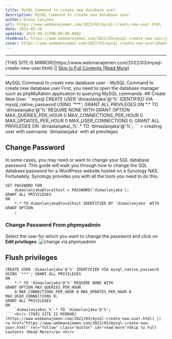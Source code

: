```yaml
---
title: MySQL Command to create new database user
description: MySQL Command to create new database user
author: Dimas Lanjaka
url: https://www.webmanajemen.com/2022/03/mysql-create-new-user.html
date: 2022-03-26
updated: 2022-04-11T00:00:00.000Z
thumbnail: https://www.webmanajemen.com/2022/03/mysql-create-new-user/phpmyadmin-changepw.png
cover: https://www.webmanajemen.com/2022/03/mysql-create-new-user/phpmyadmin-changepw.png
---
```


<hr/> [THIS SITE IS MIRROR](https://www.webmanajemen.com/2022/03/mysql-create-new-user.html) || <a href="https://www.webmanajemen.com/2022/03/mysql-create-new-user.html" rel="follow" class="button" id="read-more">Skip to Full Contents (Read More)</a> <hr/> MySQL Command to create new database user - MySQL Command to create new database user First, you  need to open the database manager such as phpMyAdmin application to querying MySQL commands.
## Create New User
```mysql
CREATE USER 'dimaslanjaka'@'%' IDENTIFIED VIA mysql_native_password USING '***'; GRANT ALL PRIVILEGES
ON
    *.* TO 'dimaslanjaka'@'%' REQUIRE NONE WITH
GRANT OPTION MAX_QUERIES_PER_HOUR
    0 MAX_CONNECTIONS_PER_HOUR 0 MAX_UPDATES_PER_HOUR 0 MAX_USER_CONNECTIONS 0;
GRANT ALL PRIVILEGES
ON
    `dimaslanjaka\_%`.* TO 'dimaslanjaka'@'%';
```
> creating user with username `dimaslanjaka` with all previleges

## Change Password
In some cases, you may need or want to change your SQL database password. This guide  will walk you through how to change the SQL database password for a WordPress website hosted on a Synology NAS. Fortunately, Synology provides you with all the tools you need to do this.
```mysql
SET PASSWORD FOR
    dimaslanjaka@localhost = PASSWORD('dimaslanjaka');
GRANT ALL PRIVILEGES
ON
    *.* TO dimaslanjaka@localhost IDENTIFIED BY 'dimaslanjaka' WITH
GRANT OPTION
    ;
```

### Change Password From phpmyadmin
Select the user for which you want to change the password and click on **Edit privileges**.
![change via phpmyadmin](mysql-create-new-user/phpmyadmin-changepw.png)

## Flush privileges
```mysql
CREATE USER 'dimaslanjaka'@'%' IDENTIFIED VIA mysql_native_password USING '***'; GRANT ALL PRIVILEGES
ON
    *.* TO 'dimaslanjaka'@'%' REQUIRE NONE WITH
GRANT OPTION MAX_QUERIES_PER_HOUR
    0 MAX_CONNECTIONS_PER_HOUR 0 MAX_UPDATES_PER_HOUR 0 MAX_USER_CONNECTIONS 0;
GRANT ALL PRIVILEGES
ON
    `dimaslanjaka\_%`.* TO 'dimaslanjaka'@'%';
``` <hr/> [THIS SITE IS MIRROR](https://www.webmanajemen.com/2022/03/mysql-create-new-user.html) || <a href="https://www.webmanajemen.com/2022/03/mysql-create-new-user.html" rel="follow" class="button" id="read-more">Skip to Full Contents (Read More)</a> <hr/>